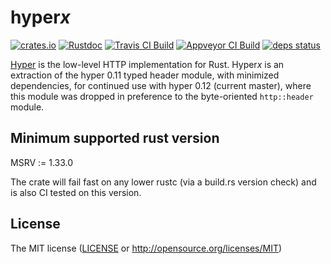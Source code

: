 # hyper*x*

[![crates.io](https://img.shields.io/crates/v/hyperx.svg?maxAge=3600)](https://crates.io/crates/hyperx)
[![Rustdoc](https://docs.rs/hyperx/badge.svg)](https://docs.rs/hyperx)
[![Travis CI Build](https://travis-ci.org/dekellum/hyperx.svg?branch=master)](https://travis-ci.org/dekellum/hyperx)
[![Appveyor CI Build](https://ci.appveyor.com/api/projects/status/99slabo810em9xvy?svg=true)](https://ci.appveyor.com/project/dekellum/hyperx)
[![deps status](https://deps.rs/repo/github/dekellum/hyperx/status.svg)](https://deps.rs/repo/github/dekellum/hyperx)

[Hyper] is the low-level HTTP implementation for Rust. Hyper*x* is an
e*x*traction of the hyper 0.11 typed header module, with minimized
dependencies, for continued use with hyper 0.12 (current master),
where this module was dropped in preference to the byte-oriented
`http::header` module.

[Hyper]: https://github.com/hyperium/hyper

## Minimum supported rust version

MSRV := 1.33.0

The crate will fail fast on any lower rustc (via a build.rs version
check) and is also CI tested on this version.

## License

The MIT license ([LICENSE](LICENSE) or http://opensource.org/licenses/MIT)
